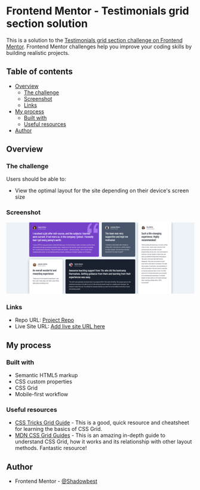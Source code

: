 # Frontend Mentor - Testimonials grid section solution

This is a solution to the [Testimonials grid section challenge on Frontend Mentor](https://www.frontendmentor.io/challenges/testimonials-grid-section-Nnw6J7Un7). Frontend Mentor challenges help you improve your coding skills by building realistic projects. 

## Table of contents

- [Overview](#overview)
  - [The challenge](#the-challenge)
  - [Screenshot](#screenshot)
  - [Links](#links)
- [My process](#my-process)
  - [Built with](#built-with)
  - [Useful resources](#useful-resources)
- [Author](#author)

## Overview

### The challenge

Users should be able to:

- View the optimal layout for the site depending on their device's screen size

### Screenshot

![Desktop View](./desktop-view.png)

### Links

- Repo URL: [Project Repo](https://github.com/Shadowbest/testimonial-cards)
- Live Site URL: [Add live site URL here](https://your-live-site-url.com)

## My process

### Built with

- Semantic HTML5 markup
- CSS custom properties
- CSS Grid
- Mobile-first workflow

### Useful resources

- [CSS Tricks Grid Guide](https://css-tricks.com/snippets/css/complete-guide-grid/) - This is a good, quick resource and cheatsheet for learning the basics of CSS Grid.
- [MDN CSS Grid Guides](https://developer.mozilla.org/en-US/docs/Web/CSS/CSS_Grid_Layout#guides) - This is an amazing in-depth guide to understand CSS Grid, how it works and its relationship with other layout methods. Fantastic resource!

## Author

- Frontend Mentor - [@Shadowbest](https://www.frontendmentor.io/profile/Shadowbest)

